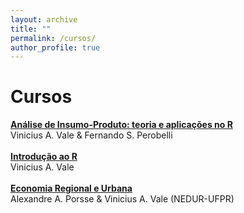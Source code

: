 ```yaml
---
layout: archive
title: ""
permalink: /cursos/
author_profile: true
---
```


# Cursos

[**Análise de Insumo-Produto: teoria e aplicações no R**](http://www.nedur.ufpr.br/portal/cursos/insumo-produto-r/)\
Vinicius A. Vale & Fernando S. Perobelli\
\
[**Introdução ao R**](http://www.nedur.ufpr.br/portal/cursos/introducao-r/)\
Vinicius A. Vale\
\
[**Economia Regional e Urbana**](http://www.nedur.ufpr.br/portal/cursos/eru/)\
Alexandre A. Porsse & Vinicius A. Vale (NEDUR-UFPR)
